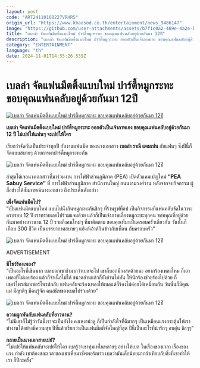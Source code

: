 ```yaml
---
layout: post
code: "ART24110108227VRHR5"
origin_url: "https://www.khaosod.co.th/entertainment/news_9486147"
image: "https://github.com/user-attachments/assets/b7f1c0a2-469e-4a2e-b037-9d89243321c3"
title: "เบลล่า จัดแฟนมีตติ้งแบบใหม่ ปาร์ตี้หมูกระทะ ขอบคุณแฟนคลับอยู่ด้วยกันมา 12ปี"
description: "เบลล่า จัดแฟนมีตติ้งแบบใหม่ ปาร์ตี้หมูกระทะ ออกตัวเป็นเจ้าภาพเอง ขอบคุณแฟนคลับอยู่ด้วยกันมา 12 ปี ไม่เปย์ให้แฟนๆ จะเปย์ให้ใคร"
category: "ENTERTAINMENT"
language: "th"
date: 2024-11-01T14:55:26.539Z
---
```


# เบลล่า จัดแฟนมีตติ้งแบบใหม่ ปาร์ตี้หมูกระทะ ขอบคุณแฟนคลับอยู่ด้วยกันมา 12ปี

[![เบลล่า จัดแฟนมีตติ้งแบบใหม่ ปาร์ตี้หมูกระทะ ขอบคุณแฟนคลับอยู่ด้วยกันมา 12ปี](https://www.khaosod.co.th/wpapp/uploads/2024/11/bella_fanmeet_011167-2.jpg "เบลล่า จัดแฟนมีตติ้งแบบใหม่ ปาร์ตี้หมูกระทะ ขอบคุณแฟนคลับอยู่ด้วยกันมา 12ปี")](https://www.khaosod.co.th/wpapp/uploads/2024/11/bella_fanmeet_011167-2.jpg)

**เบลล่า จัดแฟนมีตติ้งแบบใหม่ ปาร์ตี้หมูกระทะ ออกตัวเป็นเจ้าภาพเอง ขอบคุณแฟนคลับอยู่ด้วยกันมา 12 ปี ไม่เปย์ให้แฟนๆ จะเปย์ให้ใคร**

เรียกว่าจัดกันเป็นประจำทุกปี กับงานแฟนมีต ของนางเอกสาว **เบลล่า ราณี แคมเปน** กับแฟนๆ ซึ่งปีนี้ก็จัดแบบสบายๆ ด้วยการมาปาร์ตี้หมูกระทะกัน

![เบลล่า จัดแฟนมีตติ้งแบบใหม่ ปาร์ตี้หมูกระทะ ขอบคุณแฟนคลับอยู่ด้วยกันมา 12ปี](https://www.khaosod.co.th/wpapp/uploads/2024/11/bella_fanmeet_011167-4.jpg)

ล่าสุดได้เจอนางเอกสาวที่มาร่วมงาน การไฟฟ้าส่วนภูมิภาค (PEA) เปิดตัวแคมเปญใหม่ **“PEA Sabuy Service”** ที่ การไฟฟ้าส่วนภูมิภาค สำนักงานใหญ่ ถนนงามวงศ์วาน หลังจากจบกิจกรรม ผู้สื่อข่าวได้สัมภาษณ์นางเอกสาว ถึงประเด็นดังกล่าว

**เพิ่งจัดแฟนมีตไป?**  
“เป็นแฟนมีตแบบใหม่ แบบไปนั่งกินหมูกะทะกันชิลๆ ที่ร้านรูฟท็อป เป็นกิจกรรมที่แฟนคลับจัดในวาระครบรอบ 12 ปี เราทราบเลยไปร่วมแจมด้วย แล้วก็เป็นเจ้าภาพเลี้ยงหมูกะทะทุกคน ขอบคุณที่อยู่ด้วยกันมาอย่างยาวนาน 12 ปี รวมถึงคนใหม่ๆ ที่มาติดตาม ขอบคุณที่มาเป็นครอบครัวเดียวกัน วันนั้นก็เกือบ 300 ชีวิต เป็นบรรยากาศสบายๆ แฮ้งก์เอ้าต์กินข้าวกับเพื่อน กับครอบครัว”

![เบลล่า จัดแฟนมีตติ้งแบบใหม่ ปาร์ตี้หมูกระทะ ขอบคุณแฟนคลับอยู่ด้วยกันมา 12ปี](https://www.khaosod.co.th/wpapp/uploads/2024/11/bella_fanmeet_011167-6.jpg)

ADVERTISEMENT

**มีโชว์ร้องเพลง?**  
“เป็นอะไรที่เขินมาก เบลบอกเขาช้ามากว่าเบลจะไป เขาก็บอกมีวงสดด้วยนะ อยากร้องเพลงไหม ก็เอาเพลงที่ไม่เคยร้อง แล้วก็จำเนื้อไม่ได้ ขนาดอ่านแล้วก็ยังอ่านไม่ทัน ให้นักร้องช่วยร้องไปด้วย ก็เซอร์ไพรส์มาเซอร์ไพรส์กลับ แฟนคลับจะร้องเพลงให้เบลแต่ก็ร้องไม่ค่อยได้เหมือนกัน วันนั้นก็มีคุณแม่ มีญาติๆ มีคนรู้จัก คนสนิทของเบลไปร่วมด้วย”

![เบลล่า จัดแฟนมีตติ้งแบบใหม่ ปาร์ตี้หมูกระทะ ขอบคุณแฟนคลับอยู่ด้วยกันมา 12ปี](https://www.khaosod.co.th/wpapp/uploads/2024/11/bella_fanmeet_011167-5.jpg)

**ความผูกพันกับแฟนคลับที่ยาวนาน?**  
“ไม่มีเขาก็ไม่รู้ว่าวันนี้เราจะเป็นยังไง คงเหงาน่าดู ก็เป็นกำลังใจที่ดีมากๆ เป็นเหมือนแรงกระตุ้นให้เราทำงานได้อย่างมีความสุข ปีที่แล้วเรียกว่าเป็นแฟนมีตที่จัดใหญ่ที่สุด ปีนี้เป็นอะไรที่น่ารักๆ อบอุ่น ชิลๆๆ“

**กลายเป็นนางเอกสายเปย์?**  
“ไม่เปย์ให้แฟนคลับจะเปย์ให้ใคร เบลรู้ว่าเขาทุ่มเทในหลายๆ อย่างให้เบล ในเรื่องของเวลา เรื่องของแรง กำลัง เขาต้องสละเวลาของเขาเพื่อมาซัพพอร์ตเรา เบลว่ามันเล็กน้อยมากถ้าเทียบกับสิ่งที่เขาทำให้เรา ก็ปีละครั้ง”